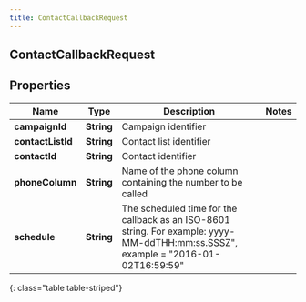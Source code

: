 ```yaml
---
title: ContactCallbackRequest
---
```

## ContactCallbackRequest


## Properties

| Name | Type | Description | Notes |
| ------------ | ------------- | ------------- | ------------- |
| **campaignId** | <!----><!---->**String**<!----> | Campaign identifier |  |
| **contactListId** | <!----><!---->**String**<!----> | Contact list identifier |  |
| **contactId** | <!----><!---->**String**<!----> | Contact identifier |  |
| **phoneColumn** | <!----><!---->**String**<!----> | Name of the phone column containing the number to be called |  |
| **schedule** | <!----><!---->**String**<!----> | The scheduled time for the callback as an ISO-8601 string. For example: yyyy-MM-ddTHH:mm:ss.SSSZ\", example = \"2016-01-02T16:59:59\" |  |
{: class="table table-striped"}



